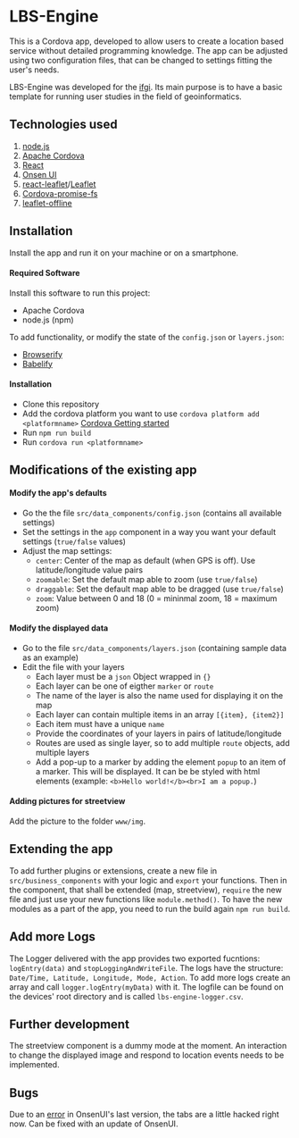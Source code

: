 # LBS-Engine

This is a Cordova app, developed to allow users to create a location based service without detailed programming knowledge. The app can be adjusted using two configuration files, that can be changed to settings fitting the user's needs.

LBS-Engine was developed for the [ifgi](http://ifgi.de). Its main purpose is to have a basic template for running user studies in the field of geoinformatics.

## Technologies used

1. [node.js](https://nodejs.org/en/)
2. [Apache Cordova](https://cordova.apache.org/)
3. [React](https://reactjs.org/)
4. [Onsen UI](https://onsen.io/)
5. [react-leaflet](https://github.com/PaulLeCam/react-leaflet)/[Leaflet](http://leafletjs.com/)
6. [Cordova-promise-fs](https://github.com/markmarijnissen/cordova-promise-fs)
7. [leaflet-offline](https://github.com/robertomlsoares/leaflet-offline)

## Installation

Install the app and run it on your machine or on a smartphone.

#### Required Software
Install this software to run this project:

- Apache Cordova
- node.js (npm)

To add functionality, or modify the state of the `config.json` or `layers.json`:

- [Browserify](http://browserify.org/)
- [Babelify](https://github.com/babel/babelify)

#### Installation
- Clone this repository
- Add the cordova platform you want to use `cordova platform add <platformname>` [Cordova Getting started](https://cordova.apache.org/#getstarted)
- Run `npm run build`
- Run `cordova run <platformname>`

## Modifications of the existing app

#### Modify the app's defaults
- Go the the file `src/data_components/config.json` (contains all available settings)
- Set the settings in the `app` component in a way you want your default settings (`true/false` values)
- Adjust the map settings: 
    - `center`: Center of the map as default (when GPS is off). Use latitude/longitude value pairs
    - `zoomable`: Set the default map able to zoom (use `true/false`)
    - `draggable`: Set the default map able to be dragged (use `true/false`)
    - `zoom`: Value between 0 and 18 (0 = mininmal zoom, 18 = maximum zoom)

#### Modify the displayed data
- Go to the file `src/data_components/layers.json` (containing sample data as an example)
- Edit the file with your layers
    - Each layer must be a `json` Object wrapped in `{}`
    - Each layer can be one of eigther `marker` or `route` 
    - The name of the layer is also the name used for displaying it on the map
    - Each layer can contain multiple items in an array `[{item}, {item2}]`
    - Each item must have a unique `name`
    - Provide the coordinates of your layers in pairs of latitude/longitude
    - Routes are used as single layer, so to add multiple `route` objects, add multiple layers
    - Add a pop-up to a marker by adding the element `popup` to an item of a marker. This will be displayed. It can be be styled with html elements (example: `<b>Hello world!</b><br>I am a popup.`)

#### Adding pictures for streetview
Add the picture to the folder `www/img`.

## Extending the app

To add further plugins or extensions, create a new file in `src/business_components` with your logic and `export` your functions. Then in the component, that shall be extended (map, streetview), `require` the new file and just use your new functions like `module.method()`. To have the new modules as a part of the app, you need to run the build again `npm run build`.

## Add more Logs
The Logger delivered with the app provides two exported fucntions: `logEntry(data)` and `stopLoggingAndWriteFile`. The logs have the structure: `Date/Time, Latitude, Longitude, Mode, Action`. To add more logs create an array and call `logger.logEntry(myData)` with it. The logfile can be found on the devices' root directory and is called `lbs-engine-logger.csv`.  

## Further development
The streetview component is a dummy mode at the moment. An interaction to change the displayed image and respond to location events needs to be implemented.

## Bugs
Due to an [error](https://github.com/OnsenUI/OnsenUI/issues/2307) in OnsenUI's last version, the tabs are a little hacked right now. Can be fixed with an update of OnsenUI.
